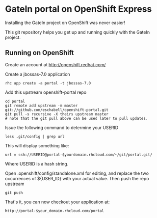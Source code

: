 GateIn portal on OpenShift Express
============================================
Installing the GateIn project on OpenShift was never easier!

This git repository helps you get up and running quickly with the GateIn project.

Running on OpenShift
----------------------------

Create an account at http://openshift.redhat.com/

Create a jbossas-7.0 application

    rhc app create -a portal -t jbossas-7.0

Add this upstream openshift-portal repo

    cd portal
    git remote add upstream -m master git://github.com/eschabell/openshift-portal.git
    git pull -s recursive -X theirs upstream master
    # note that the git pull above can be used later to pull updates.
    
Issue the following command to determine your USERID
 
    less .git/config | grep url
 
This will display something like:
 
    url = ssh://USERID@portal-$yourdomain.rhcloud.com/~/git/portal.git/
 
Where USERID is a hash string.

Open .openshift/config/standalone.xml for editing, and replace the two occurrences of ${USER_ID} with your actual value.
Then push the repo upstream

    git push

That's it, you can now checkout your application at:

    http://portal-$your_domain.rhcloud.com/portal

